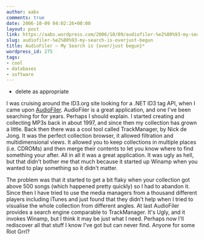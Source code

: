 ```yaml
---
author: aabs
comments: true
date: 2006-10-09 04:02:26+00:00
layout: post
link: https://aabs.wordpress.com/2006/10/09/audiofiler-%e2%80%93-my-search-is-overjust-begun/
slug: audiofiler-%e2%80%93-my-search-is-overjust-begun
title: AudioFiler – My Search is {over/just begun}*
wordpress_id: 275
tags:
- cool
- databases
- software
---
```


* delete as appropriate


I was cruising around the ID3.org site looking for a .NET ID3 tag API, when I came upon [AudioFiler](http://home.fuse.net/honnert/hundred/?UltraID3Lib). AudioFiler is a great application, and one I've been searching for for years. Perhaps I should explain. I started creating and collecting MP3s back in about 1997, and since then my collection has grown a little. Back then there was a cool tool called TrackManager, by Nick de Jong. It was the perfect collection browser, it allowed filtration and multidimensional views. It allowed you to keep collections in multiple places (i.e. CDROMs) and then merge their contents to let you know where to find something your after. All in all it was a great application. It was ugly as hell, but that didn't bother me that much because it started up Winamp when you wanted to play something so it didn't matter.


The problem was that it started to get a bit flaky when your collection got above 500 songs (which happened pretty quickly) so I had to abandon it. Since then I have tried to use the media managers from a thousand different players including iTunes and just found that they didn't help when I tried to visualise the whole collection from different angles.  At last AudioFiler provides a search engine comparable to TrackManager. It's Ugly, and it invokes Winamp, but I think it may be just what I need. Perhaps now I'll rediscover all that stuff I know I've got but can never find. Anyone for some Riot Grrl?
